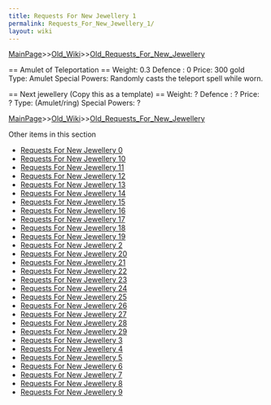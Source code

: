 ```yaml
---
title: Requests For New Jewellery 1
permalink: Requests_For_New_Jewellery_1/
layout: wiki
---
```


[MainPage](/keeperrl_wiki/ "wikilink")>>[Old_Wiki](/keeperrl_wiki/Old_Wiki "wikilink")>>[Old_Requests_For_New_Jewellery](/keeperrl_wiki/Old_Requests_For_New_Jewellery "wikilink")

== Amulet of Teleportation ==
 Weight: 0.3
 Defence : 0
 Price: 300 gold
 Type: Amulet
 Special Powers: Randomly casts the teleport spell while worn.

== Next jewellery (Copy this as a template) ==
 Weight: ?
 Defence : ?
 Price: ?
 Type: (Amulet/ring)
 Special Powers: ?

[MainPage](/keeperrl_wiki/ "wikilink")>>[Old_Wiki](/keeperrl_wiki/Old_Wiki "wikilink")>>[Old_Requests_For_New_Jewellery](/keeperrl_wiki/Old_Requests_For_New_Jewellery "wikilink")

Other items in this section
-    [Requests For New Jewellery 0](/keeperrl_wiki/Requests_For_New_Jewellery_0 "wikilink")
-    [Requests For New Jewellery 10](/keeperrl_wiki/Requests_For_New_Jewellery_10 "wikilink")
-    [Requests For New Jewellery 11](/keeperrl_wiki/Requests_For_New_Jewellery_11 "wikilink")
-    [Requests For New Jewellery 12](/keeperrl_wiki/Requests_For_New_Jewellery_12 "wikilink")
-    [Requests For New Jewellery 13](/keeperrl_wiki/Requests_For_New_Jewellery_13 "wikilink")
-    [Requests For New Jewellery 14](/keeperrl_wiki/Requests_For_New_Jewellery_14 "wikilink")
-    [Requests For New Jewellery 15](/keeperrl_wiki/Requests_For_New_Jewellery_15 "wikilink")
-    [Requests For New Jewellery 16](/keeperrl_wiki/Requests_For_New_Jewellery_16 "wikilink")
-    [Requests For New Jewellery 17](/keeperrl_wiki/Requests_For_New_Jewellery_17 "wikilink")
-    [Requests For New Jewellery 18](/keeperrl_wiki/Requests_For_New_Jewellery_18 "wikilink")
-    [Requests For New Jewellery 19](/keeperrl_wiki/Requests_For_New_Jewellery_19 "wikilink")
-    [Requests For New Jewellery 2](/keeperrl_wiki/Requests_For_New_Jewellery_2 "wikilink")
-    [Requests For New Jewellery 20](/keeperrl_wiki/Requests_For_New_Jewellery_20 "wikilink")
-    [Requests For New Jewellery 21](/keeperrl_wiki/Requests_For_New_Jewellery_21 "wikilink")
-    [Requests For New Jewellery 22](/keeperrl_wiki/Requests_For_New_Jewellery_22 "wikilink")
-    [Requests For New Jewellery 23](/keeperrl_wiki/Requests_For_New_Jewellery_23 "wikilink")
-    [Requests For New Jewellery 24](/keeperrl_wiki/Requests_For_New_Jewellery_24 "wikilink")
-    [Requests For New Jewellery 25](/keeperrl_wiki/Requests_For_New_Jewellery_25 "wikilink")
-    [Requests For New Jewellery 26](/keeperrl_wiki/Requests_For_New_Jewellery_26 "wikilink")
-    [Requests For New Jewellery 27](/keeperrl_wiki/Requests_For_New_Jewellery_27 "wikilink")
-    [Requests For New Jewellery 28](/keeperrl_wiki/Requests_For_New_Jewellery_28 "wikilink")
-    [Requests For New Jewellery 29](/keeperrl_wiki/Requests_For_New_Jewellery_29 "wikilink")
-    [Requests For New Jewellery 3](/keeperrl_wiki/Requests_For_New_Jewellery_3 "wikilink")
-    [Requests For New Jewellery 4](/keeperrl_wiki/Requests_For_New_Jewellery_4 "wikilink")
-    [Requests For New Jewellery 5](/keeperrl_wiki/Requests_For_New_Jewellery_5 "wikilink")
-    [Requests For New Jewellery 6](/keeperrl_wiki/Requests_For_New_Jewellery_6 "wikilink")
-    [Requests For New Jewellery 7](/keeperrl_wiki/Requests_For_New_Jewellery_7 "wikilink")
-    [Requests For New Jewellery 8](/keeperrl_wiki/Requests_For_New_Jewellery_8 "wikilink")
-    [Requests For New Jewellery 9](/keeperrl_wiki/Requests_For_New_Jewellery_9 "wikilink")
